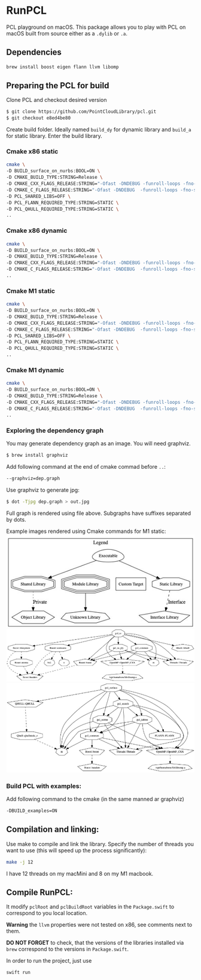 # RunPCL

PCL playground on macOS. This package allows you to play with PCL on macOS built from source either as a `.dylib` or `.a`.

## Dependencies
```bash
brew install boost eigen flann llvm libomp
```

## Preparing the PCL for build

Clone PCL and checkout desired version
```bash
$ git clone https://github.com/PointCloudLibrary/pcl.git
$ git checkout e8ed4be80
```

Create build folder. Ideally named `build_dy` for dynamic library and `build_a` for static library. Enter the build library.

### Cmake x86 static
```bash
cmake \
-D BUILD_surface_on_nurbs:BOOL=ON \
-D CMAKE_BUILD_TYPE:STRING=Release \
-D CMAKE_CXX_FLAGS_RELEASE:STRING="-Ofast -DNDEBUG -funroll-loops -fno-strict-aliasing -ftree-vectorize -fomit-frame-pointer -march=native" \
-D CMAKE_C_FLAGS_RELEASE:STRING="-Ofast -DNDEBUG  -funroll-loops -fno-strict-aliasing -ftree-vectorize -fomit-frame-pointer -march=native" \
-D PCL_SHARED_LIBS=OFF \
-D PCL_FLANN_REQUIRED_TYPE:STRING=STATIC \
-D PCL_QHULL_REQUIRED_TYPE:STRING=STATIC \
..
```

### Cmake x86 dynamic
```bash
cmake \
-D BUILD_surface_on_nurbs:BOOL=ON \
-D CMAKE_BUILD_TYPE:STRING=Release \
-D CMAKE_CXX_FLAGS_RELEASE:STRING="-Ofast -DNDEBUG -funroll-loops -fno-strict-aliasing -ftree-vectorize -fomit-frame-pointer -march=native" \
-D CMAKE_C_FLAGS_RELEASE:STRING="-Ofast -DNDEBUG  -funroll-loops -fno-strict-aliasing -ftree-vectorize -fomit-frame-pointer -march=native" \
..
```

### Cmake M1 static
```bash
cmake \
-D BUILD_surface_on_nurbs:BOOL=ON \
-D CMAKE_BUILD_TYPE:STRING=Release \
-D CMAKE_CXX_FLAGS_RELEASE:STRING="-Ofast -DNDEBUG -funroll-loops -fno-strict-aliasing -ftree-vectorize -fomit-frame-pointer" \
-D CMAKE_C_FLAGS_RELEASE:STRING="-Ofast -DNDEBUG  -funroll-loops -fno-strict-aliasing -ftree-vectorize -fomit-frame-pointer" \
-D PCL_SHARED_LIBS=OFF \
-D PCL_FLANN_REQUIRED_TYPE:STRING=STATIC \
-D PCL_QHULL_REQUIRED_TYPE:STRING=STATIC \
..
```

### Cmake M1 dynamic
```bash
cmake \
-D BUILD_surface_on_nurbs:BOOL=ON \
-D CMAKE_BUILD_TYPE:STRING=Release \
-D CMAKE_CXX_FLAGS_RELEASE:STRING="-Ofast -DNDEBUG -funroll-loops -fno-strict-aliasing -ftree-vectorize -fomit-frame-pointer" \
-D CMAKE_C_FLAGS_RELEASE:STRING="-Ofast -DNDEBUG  -funroll-loops -fno-strict-aliasing -ftree-vectorize -fomit-frame-pointer" \
..
```

### Exploring the dependency graph
You may generate dependency graph as an image. You will need graphviz.
```bash
$ brew install graphviz
```
Add following command at the end of cmake commad before `..`:
```bash
--graphviz=dep.graph
```

Use graphviz to generate jpg: 
```bash
$ dot -Tjpg dep.graph > out.jpg
```
Full graph is rendered using file above. Subgraphs have suffixes separated by dots.

Example images rendered using Cmake commands for M1 static:
![Legend (cut out of the full graph)](doc/legend.jpg)
![Dependencies of pcl_io](doc/io.jpg)
![Dependencies of pcl_surface](doc/surface.jpg)

### Build PCL with examples:
Add following command to the cmake (in the same manned ar graphviz)
```bash
-DBUILD_examples=ON
```
## Compilation and linking:
Use make to compile and link the library. Specify the number of threads you want to use (this will speed up the process significantly):
```bash
make -j 12
```
I have 12 threads on my macMini and 8 on my M1 macbook. 

## Compile RunPCL:
It modify `pclRoot` and `pclBuildRoot` variables in the `Package.swift` to correspond to you local location.

**Warning** the `llvm` properties were not tested on x86, see comments next to them.

**DO NOT FORGET** to check, that the versions of the libraries installed via `brew` correspond to the versions in `Package.swift`.

In order to run the project, just use
```bash
swift run
```
